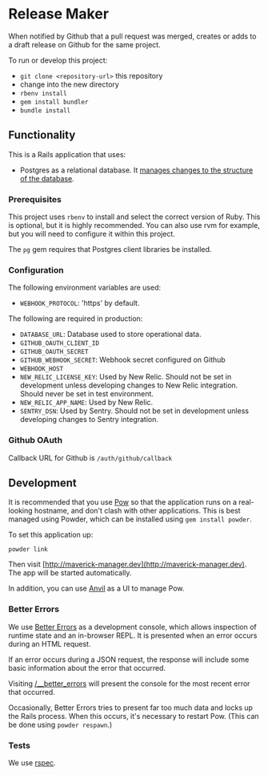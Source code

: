 # Release Maker

When notified by Github that a pull request was merged, creates or adds to a draft
release on Github for the same project.

To run or develop this project:

* `git clone <repository-url>` this repository
* change into the new directory
* `rbenv install`
* `gem install bundler`
* `bundle install`

## Functionality

This is a Rails application that uses:

* Postgres as a relational database. It [manages changes to the structure of the database](http://edgeguides.rubyonrails.org/active_record_migrations.html).

### Prerequisites

This project uses `rbenv` to install and select the correct version of Ruby.
This is optional, but it is highly recommended.
You can also use rvm for example, but you will need to configure it within this project.

The `pg` gem requires that Postgres client libraries be installed.

### Configuration

The following environment variables are used:

- `WEBHOOK_PROTOCOL`: 'https' by default.

The following are required in production:

- `DATABASE_URL`: Database used to store operational data.
- `GITHUB_OAUTH_CLIENT_ID`
- `GITHUB_OAUTH_SECRET`
- `GITHUB_WEBHOOK_SECRET`: Webhook secret configured on Github
- `WEBHOOK_HOST`
- `NEW_RELIC_LICENSE_KEY`: Used by New Relic. Should not be set in development unless developing changes to New Relic integration. Should never be set in test environment.
- `NEW_RELIC_APP_NAME`: Used by New Relic.
- `SENTRY_DSN`: Used by Sentry. Should not be set in development unless developing changes to Sentry integration.

### Github OAuth

Callback URL for Github is `/auth/github/callback`

## Development

It is recommended that you use [Pow](http://pow.cx) so that the application runs
on a real-looking hostname, and don't clash with other applications.
This is best managed using Powder, which can be installed using `gem install powder`.

To set this application up:

    powder link

Then visit [http://maverick-manager.dev](http://maverick-manager.dev).
The app will be started automatically.

In addition, you can use [Anvil](http://anvilformac.com) as a UI to manage Pow.

### Better Errors

We use [Better Errors](https://github.com/charliesome/better_errors) as a development console,
which allows inspection of runtime state and an in-browser REPL.
It is presented when an error occurs during an HTML request.

If an error occurs during a JSON request, the response will include some basic information about the error that occurred.

Visiting [/__better_errors](http://maverick-manager.dev) will present the console
for the most recent error that occurred.

Occasionally, Better Errors tries to present far too much data and locks up the Rails process.
When this occurs, it's necessary to restart Pow.
(This can be done using `powder respawn`.)

### Tests

We use [rspec](https://www.relishapp.com/rspec).

